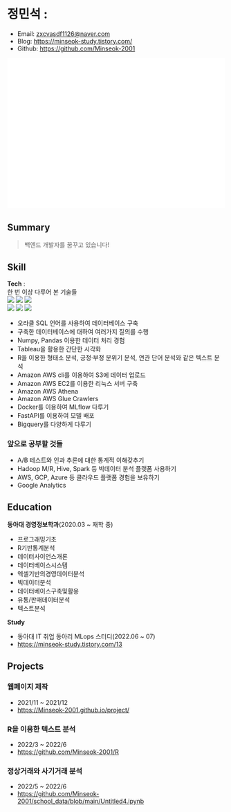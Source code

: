 # 정민석 :
- Email: zxcvasdf1126@naver.com
- Blog:  https://minseok-study.tistory.com/
- Github: https://github.com/Minseok-2001


![Metrics](/github-metrics.svg)

## Summary
> 백엔드 개발자를 꿈꾸고 있습니다!

## Skill
**Tech** :  
한 번 이상 다루어 본 기술들   
<img src="https://img.shields.io/badge/Python-3766AB?style=flat-square&logo=Python&logoColor=white"/></a>
<img src="https://img.shields.io/badge/Pandas-150458?style=flat-square&logo=Pandas&logoColor=white"/></a>
<img src="https://img.shields.io/badge/Numpy-013243?style=flat-square&logo=Numpy&logoColor=white"/></a>  
<img src="https://img.shields.io/badge/Oracle RDBMS-F80000?style=for-the-badge&logo=Oracle RDBMS&logoColor=white">
<img src="https://img.shields.io/badge/R-276DC3?style=for-the-badge&logo=R&logoColor=white">
<img src="https://img.shields.io/badge/Tableau-E97627?style=for-the-badge&logo=Tableau&logoColor=white">

- 오라클 SQL 언어를 사용하여 데이터베이스 구축
- 구축한 데이터베이스에 대하여 여러가지 질의를 수행
- Numpy, Pandas 이용한 데이터 처리 경험
- Tableau을 활용한 간단한 시각화
- R을 이용한 형태소 분석, 긍정·부정 분위기 분석, 연관 단어 분석와 같은 텍스트 분석
- Amazon AWS cli를 이용하여 S3에 데이터 업로드
- Amazon AWS EC2를 이용한 리눅스 서버 구축
- Amazon AWS Athena
- Amazon AWS Glue Crawlers 
- Docker를 이용하여 MLflow 다루기
- FastAPI를 이용하여 모델 배포
- Bigquery를 다양하게 다루기


### 앞으로 공부할 것들
- A/B 테스트와 인과 추론에 대한 통계적 이해갖추기 
- Hadoop M/R, Hive, Spark 등 빅데이터 분석 플랫폼 사용하기
- AWS, GCP, Azure 등 클라우드 플랫폼 경험을 보유하기
- Google Analytics 
 

## Education  

**동아대 경영정보학과**(2020.03 ~ 재학 중)  

- 프로그래밍기초
- R기반통계분석	
- 데이터사이언스개론
- 데이터베이스시스템
- 엑셀기반의경영데이터분석
- 빅데이터분석
- 데이터베이스구축및활용 
- 유통/판매데이터분석
- 텍스트분석 

**Study**
- 동아대 IT 취업 동아리 MLops 스터디(2022.06 ~ 07)
- https://minseok-study.tistory.com/13

## Projects
 
### 웹페이지 제작

- 2021/11 ~ 2021/12
- https://Minseok-2001.github.io/project/

### R을 이용한 텍스트 분석

- 2022/3 ~ 2022/6
- https://github.com/Minseok-2001/R

### 정상거래와 사기거래 분석
- 2022/5 ~ 2022/6
- https://github.com/Minseok-2001/school_data/blob/main/Untitled4.ipynb



